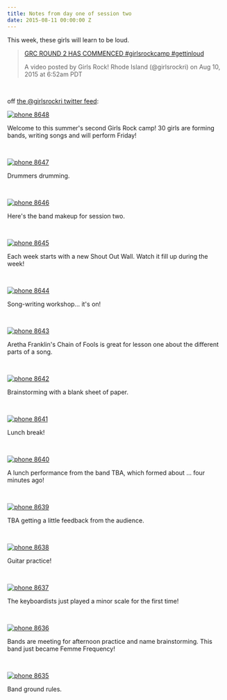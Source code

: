 ```yaml
---
title: Notes from day one of session two
date: 2015-08-11 00:00:00 Z
---
```


This week, these girls will learn to be loud.

> [GRC ROUND 2 HAS COMMENCED #girlsrockcamp #gettinloud](https://instagram.com/p/6NIeiQivf9/)
> 
> A video posted by Girls Rock! Rhode Island (@girlsrockri) on Aug 10, 2015 at 6:52am PDT

<script src="//platform.instagram.com/en_US/embeds.js" async defer="defer"></script>

 

off [the @girlsrockri twitter feed](http://twitter.com/girlsrockri):

[![phone 8648](/uploads/blogpost/phone-86481.jpg)](http://girlsrockri.org/wp-content/uploads/2015/08/phone-86481.jpg)

Welcome to this summer's second Girls Rock camp! 30 girls are forming bands, writing songs and will perform Friday!

 

[![phone 8647](/uploads/blogpost/phone-86471.jpg)](http://girlsrockri.org/wp-content/uploads/2015/08/phone-86471.jpg)

Drummers drumming.

 

[![phone 8646](/uploads/blogpost/phone-86461.jpg)](http://girlsrockri.org/wp-content/uploads/2015/08/phone-86461.jpg)

Here's the band makeup for session two.

 

[![phone 8645](/uploads/blogpost/phone-86451.jpg)](http://girlsrockri.org/wp-content/uploads/2015/08/phone-86451.jpg)

Each week starts with a new Shout Out Wall. Watch it fill up during the week!

 

[![phone 8644](/uploads/blogpost/phone-86441.jpg)](http://girlsrockri.org/wp-content/uploads/2015/08/phone-86441.jpg)

Song-writing workshop... it's on!

 

[![phone 8643](/uploads/blogpost/phone-86431.jpg)](http://girlsrockri.org/wp-content/uploads/2015/08/phone-86431.jpg)

Aretha Franklin's Chain of Fools is great for lesson one about the different parts of a song.

 

[![phone 8642](/uploads/blogpost/phone-86421.jpg)](http://girlsrockri.org/wp-content/uploads/2015/08/phone-86421.jpg)

Brainstorming with a blank sheet of paper.

 

[![phone 8641](/uploads/blogpost/phone-86411.jpg)](http://girlsrockri.org/wp-content/uploads/2015/08/phone-86411.jpg)

Lunch break!

 

[![phone 8640](/uploads/blogpost/phone-86401.jpg)](http://girlsrockri.org/wp-content/uploads/2015/08/phone-86401.jpg)

A lunch performance from the band TBA, which formed about ... four minutes ago!

 

[![phone 8639](/uploads/blogpost/phone-8639.jpg)](http://girlsrockri.org/wp-content/uploads/2015/08/phone-8639.jpg)

TBA getting a little feedback from the audience.

 

[![phone 8638](/uploads/blogpost/phone-8638.jpg)](http://girlsrockri.org/wp-content/uploads/2015/08/phone-8638.jpg)

Guitar practice!

 

[![phone 8637](/uploads/blogpost/phone-8637.jpg)](http://girlsrockri.org/wp-content/uploads/2015/08/phone-8637.jpg)

The keyboardists just played a minor scale for the first time!

 

[![phone 8636](/uploads/blogpost/phone-8636.jpg)](http://girlsrockri.org/wp-content/uploads/2015/08/phone-8636.jpg)

Bands are meeting for afternoon practice and name brainstorming. This band just became Femme Frequency!

 

[![phone 8635](/uploads/blogpost/phone-8635.jpg)](http://girlsrockri.org/wp-content/uploads/2015/08/phone-8635.jpg)

Band ground rules.
